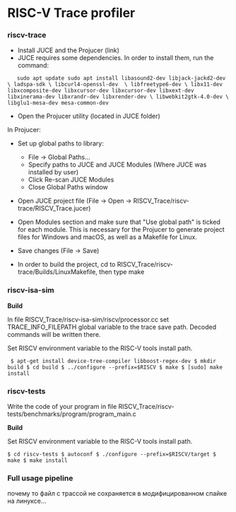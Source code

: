 RISC-V Trace profiler
=====================

### riscv-trace

- Install JUCE and the Projucer (link)
- JUCE requires some dependencies. In order to install them, run the command:

`	sudo apt update
	sudo apt install libasound2-dev libjack-jackd2-dev \
 	   ladspa-sdk \
 	   libcurl4-openssl-dev  \
 	   libfreetype6-dev \
  	  libx11-dev libxcomposite-dev libxcursor-dev libxcursor-dev libxext-dev libxinerama-dev libxrandr-dev libxrender-dev \
  	  libwebkit2gtk-4.0-dev \
  	  libglu1-mesa-dev mesa-common-dev`

- Open the Projucer utility (located in JUCE folder)

In Projucer:
- Set up global paths to library:

	- File -> Global Paths...
	- Specify paths to JUCE and JUCE Modules (Where JUCE was installed by user)
	- Click Re-scan JUCE Modules
	- Close Global Paths window

- Open JUCE project file (File -> Open -> RISCV_Trace/riscv-trace/RISCV_Trace.jucer)
- Open Modules section and make sure that "Use global path" is ticked for each module. This is necessary for the Projucer to generate project files for Windows and macOS, as well as a Makefile for Linux.
- Save changes (File -> Save)

- In order to build the project, cd to RISCV_Trace/riscv-trace/Builds/LinuxMakefile, then type make

### riscv-isa-sim

**Build**

In file RISCV_Trace/riscv-isa-sim/riscv/processor.cc set TRACE_INFO_FILEPATH global variable to the trace save path. Decoded commands will be written there.

Set RISCV environment variable to the RISC-V tools install path.

`
$ apt-get install device-tree-compiler libboost-regex-dev
$ mkdir build
$ cd build
$ ../configure --prefix=$RISCV
$ make
$ [sudo] make install`

### riscv-tests

Write the code of your program in file RISCV_Trace/riscv-tests/benchmarks/program/program_main.c

**Build**

Set RISCV environment variable to the RISC-V tools install path.

`$ cd riscv-tests
$ autoconf
$ ./configure --prefix=$RISCV/target
$ make
$ make install`

### Full usage pipeline


почему то файл с трассой не сохраняется в модифицированном спайке на линуксе...
